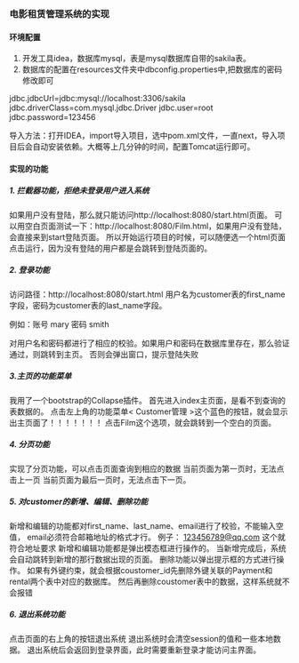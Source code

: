 ﻿### 电影租赁管理系统的实现

#### 环境配置
1. 开发工具idea，数据库mysql，表是mysql数据库自带的sakila表。
2. 数据库的配置在resources文件夹中dbconfig.properties中,把数据库的密码修改即可

jdbc.jdbcUrl=jdbc:mysql://localhost:3306/sakila
jdbc.driverClass=com.mysql.jdbc.Driver
jdbc.user=root
jdbc.password=123456



导入方法：打开IDEA，import导入项目，选中pom.xml文件，一直next，导入项目后会自动安装依赖。大概等上几分钟的时间，配置Tomcat运行即可。




#### 实现的功能
##### 1. 拦截器功能，拒绝未登录用户进入系统
如果用户没有登陆，那么就只能访问http://localhost:8080/start.html页面。
可以用空白页面测试一下：http://localhost:8080/Film.html，如果用户没有登陆，会直接来到start登陆页面。
所以开始运行项目的时候，可以随便选一个html页面点击运行，因为没有登陆的用户都是会跳转到登陆页面的。

##### 2. 登录功能
访问路径：http://localhost:8080/start.html
用户名为customer表的first_name字段，密码为customer表的last_name字段。

例如：账号  mary  密码 smith

对用户名和密码都进行了相应的校验。如果用户和密码在数据库里存在，那么验证通过，则跳转到主页。
否则会弹出窗口，提示登陆失败

##### 3.主页的功能菜单
我用了一个bootstrap的Collapse插件。
首先进入index主页面，是看不到查询的表数据的。
点击左上角的功能菜单< Customer管理 >这个蓝色的按钮，就会显示出主页面了！！！！！！！
点击Film这个选项，就会跳转到一个空白的页面。

##### 4. 分页功能
实现了分页功能，可以点击页面查询到相应的数据
当前页面为第一页时，无法点击上一页
当前页面为最后一页时，无法点击下一页。

##### 5. 对customer的新增、编辑、删除功能

新增和编辑的功能都对first_name、last_name、email进行了校验，不能输入空值，
email必须符合邮箱地址的格式才行。
例子：  123456789@qq.com  这个就符合地址要求
新增和编辑功能都是弹出模态框进行操作的。
当新增完成后，系统会自动跳转到新增的那行数据出现的页面。
删除功能以弹出提示框的方式进行操作。
如果有外键约束，就会根据coustomer_id先删除外键关联的Payment和rental两个表中对应的数据库。
然后再删除coustomer表中的数据，这样系统就不会报错

##### 6. 退出系统功能
点击页面的右上角的按钮退出系统
退出系统时会清空session的值和一些本地数据。
退出系统后会返回到登录界面，此时需要重新登录才能访问主界面。

# 
